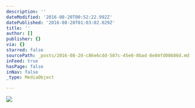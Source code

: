 ```yaml
---
description: ''
dateModified: '2016-08-20T00:52:22.992Z'
datePublished: '2016-08-20T01:03:02.029Z'
title: ''
author: []
publisher: {}
via: {}
starred: false
sourcePath: _posts/2016-08-20-c86e6cdd-587c-45e0-8bad-8e84fd08686d.md
inFeed: true
hasPage: false
inNav: false
_type: MediaObject

---
```

![](https://the-grid-user-content.s3-us-west-2.amazonaws.com/0fa82e04-d089-4599-89e4-078d533ad702.jpg)
